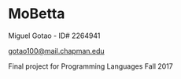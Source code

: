 # MoBetta
Miguel Gotao - ID# 2264941

gotao100@mail.chapman.edu

Final project for Programming Languages Fall 2017
